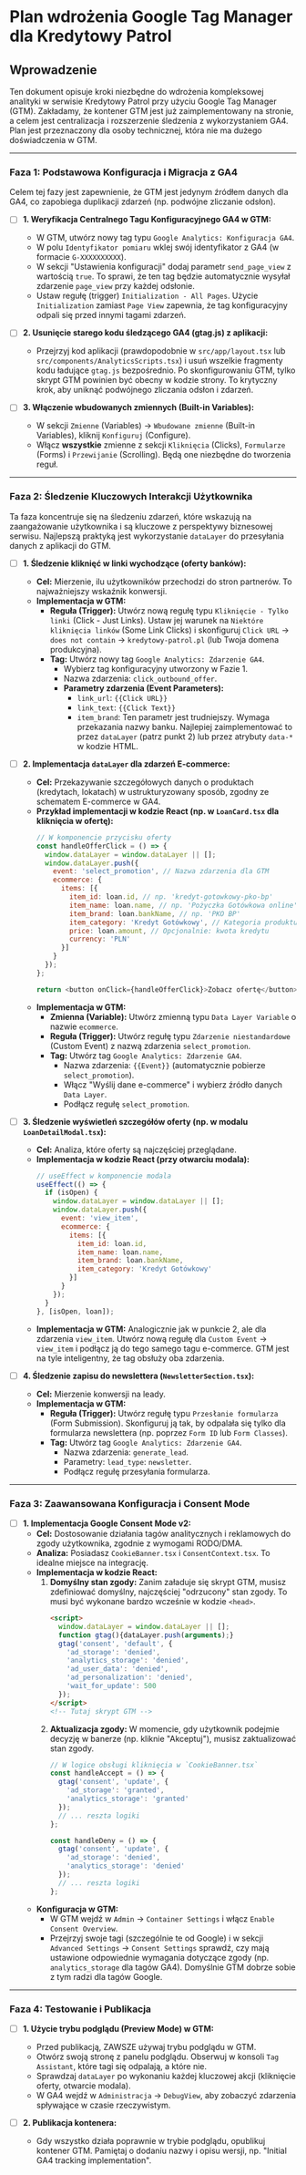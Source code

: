 
# Plan wdrożenia Google Tag Manager dla Kredytowy Patrol

## Wprowadzenie
Ten dokument opisuje kroki niezbędne do wdrożenia kompleksowej analityki w serwisie Kredytowy Patrol przy użyciu Google Tag Manager (GTM). Zakładamy, że kontener GTM jest już zaimplementowany na stronie, a celem jest centralizacja i rozszerzenie śledzenia z wykorzystaniem GA4. Plan jest przeznaczony dla osoby technicznej, która nie ma dużego doświadczenia w GTM.

---

### Faza 1: Podstawowa Konfiguracja i Migracja z GA4

Celem tej fazy jest zapewnienie, że GTM jest jedynym źródłem danych dla GA4, co zapobiega duplikacji zdarzeń (np. podwójne zliczanie odsłon).

- [ ] **1. Weryfikacja Centralnego Tagu Konfiguracyjnego GA4 w GTM:**
    - W GTM, utwórz nowy tag typu `Google Analytics: Konfiguracja GA4`.
    - W polu `Identyfikator pomiaru` wklej swój identyfikator z GA4 (w formacie `G-XXXXXXXXXX`).
    - W sekcji "Ustawienia konfiguracji" dodaj parametr `send_page_view` z wartością `true`. To sprawi, że ten tag będzie automatycznie wysyłał zdarzenie `page_view` przy każdej odsłonie.
    - Ustaw regułę (trigger) `Initialization - All Pages`. Użycie `Initialization` zamiast `Page View` zapewnia, że tag konfiguracyjny odpali się przed innymi tagami zdarzeń.

- [ ] **2. Usunięcie starego kodu śledzącego GA4 (gtag.js) z aplikacji:**
    - Przejrzyj kod aplikacji (prawdopodobnie w `src/app/layout.tsx` lub `src/components/AnalyticsScripts.tsx`) i usuń wszelkie fragmenty kodu ładujące `gtag.js` bezpośrednio. Po skonfigurowaniu GTM, tylko skrypt GTM powinien być obecny w kodzie strony. To krytyczny krok, aby uniknąć podwójnego zliczania odsłon i zdarzeń.

- [ ] **3. Włączenie wbudowanych zmiennych (Built-in Variables):**
    - W sekcji `Zmienne` (Variables) -> `Wbudowane zmienne` (Built-in Variables), kliknij `Konfiguruj` (Configure).
    - Włącz **wszystkie** zmienne z sekcji `Kliknięcia` (Clicks), `Formularze` (Forms) i `Przewijanie` (Scrolling). Będą one niezbędne do tworzenia reguł.

---

### Faza 2: Śledzenie Kluczowych Interakcji Użytkownika

Ta faza koncentruje się na śledzeniu zdarzeń, które wskazują na zaangażowanie użytkownika i są kluczowe z perspektywy biznesowej serwisu. Najlepszą praktyką jest wykorzystanie `dataLayer` do przesyłania danych z aplikacji do GTM.

- [ ] **1. Śledzenie kliknięć w linki wychodzące (oferty banków):**
    - **Cel:** Mierzenie, ilu użytkowników przechodzi do stron partnerów. To najważniejszy wskaźnik konwersji.
    - **Implementacja w GTM:**
        - **Reguła (Trigger):** Utwórz nową regułę typu `Kliknięcie - Tylko linki` (Click - Just Links). Ustaw jej warunek na `Niektóre kliknięcia linków` (Some Link Clicks) i skonfiguruj `Click URL` -> `does not contain` -> `kredytowy-patrol.pl` (lub Twoja domena produkcyjna).
        - **Tag:** Utwórz nowy tag `Google Analytics: Zdarzenie GA4`.
            - Wybierz tag konfiguracyjny utworzony w Fazie 1.
            - Nazwa zdarzenia: `click_outbound_offer`.
            - **Parametry zdarzenia (Event Parameters):**
                - `link_url`: `{{Click URL}}`
                - `link_text`: `{{Click Text}}`
                - `item_brand`: Ten parametr jest trudniejszy. Wymaga przekazania nazwy banku. Najlepiej zaimplementować to przez `dataLayer` (patrz punkt 2) lub przez atrybuty `data-*` w kodzie HTML.

- [ ] **2. Implementacja `dataLayer` dla zdarzeń E-commerce:**
    - **Cel:** Przekazywanie szczegółowych danych o produktach (kredytach, lokatach) w ustrukturyzowany sposób, zgodny ze schematem E-commerce w GA4.
    - **Przykład implementacji w kodzie React (np. w `LoanCard.tsx` dla kliknięcia w ofertę):**
      ```javascript
      // W komponencie przycisku oferty
      const handleOfferClick = () => {
        window.dataLayer = window.dataLayer || [];
        window.dataLayer.push({
          event: 'select_promotion', // Nazwa zdarzenia dla GTM
          ecommerce: {
            items: [{
              item_id: loan.id, // np. 'kredyt-gotowkowy-pko-bp'
              item_name: loan.name, // np. 'Pożyczka Gotówkowa online'
              item_brand: loan.bankName, // np. 'PKO BP'
              item_category: 'Kredyt Gotówkowy', // Kategoria produktu
              price: loan.amount, // Opcjonalnie: kwota kredytu
              currency: 'PLN'
            }]
          }
        });
      };

      return <button onClick={handleOfferClick}>Zobacz ofertę</button>;
      ```
    - **Implementacja w GTM:**
        - **Zmienna (Variable):** Utwórz zmienną typu `Data Layer Variable` o nazwie `ecommerce`.
        - **Reguła (Trigger):** Utwórz regułę typu `Zdarzenie niestandardowe` (Custom Event) z nazwą zdarzenia `select_promotion`.
        - **Tag:** Utwórz tag `Google Analytics: Zdarzenie GA4`.
            - Nazwa zdarzenia: `{{Event}}` (automatycznie pobierze `select_promotion`).
            - Włącz "Wyślij dane e-commerce" i wybierz źródło danych `Data Layer`.
            - Podłącz regułę `select_promotion`.

- [ ] **3. Śledzenie wyświetleń szczegółów oferty (np. w modalu `LoanDetailModal.tsx`):**
    - **Cel:** Analiza, które oferty są najczęściej przeglądane.
    - **Implementacja w kodzie React (przy otwarciu modala):**
      ```javascript
      // useEffect w komponencie modala
      useEffect(() => {
        if (isOpen) {
          window.dataLayer = window.dataLayer || [];
          window.dataLayer.push({
            event: 'view_item',
            ecommerce: {
              items: [{
                item_id: loan.id,
                item_name: loan.name,
                item_brand: loan.bankName,
                item_category: 'Kredyt Gotówkowy'
              }]
            }
          });
        }
      }, [isOpen, loan]);
      ```
    - **Implementacja w GTM:** Analogicznie jak w punkcie 2, ale dla zdarzenia `view_item`. Utwórz nową regułę dla `Custom Event` -> `view_item` i podłącz ją do tego samego tagu e-commerce. GTM jest na tyle inteligentny, że tag obsłuży oba zdarzenia.

- [ ] **4. Śledzenie zapisu do newslettera (`NewsletterSection.tsx`):**
    - **Cel:** Mierzenie konwersji na leady.
    - **Implementacja w GTM:**
        - **Reguła (Trigger):** Utwórz regułę typu `Przesłanie formularza` (Form Submission). Skonfiguruj ją tak, by odpalała się tylko dla formularza newslettera (np. poprzez `Form ID` lub `Form Classes`).
        - **Tag:** Utwórz tag `Google Analytics: Zdarzenie GA4`.
            - Nazwa zdarzenia: `generate_lead`.
            - Parametry: `lead_type`: `newsletter`.
            - Podłącz regułę przesyłania formularza.

---

### Faza 3: Zaawansowana Konfiguracja i Consent Mode

- [ ] **1. Implementacja Google Consent Mode v2:**
    - **Cel:** Dostosowanie działania tagów analitycznych i reklamowych do zgody użytkownika, zgodnie z wymogami RODO/DMA.
    - **Analiza:** Posiadasz `CookieBanner.tsx` i `ConsentContext.tsx`. To idealne miejsce na integrację.
    - **Implementacja w kodzie React:**
        1.  **Domyślny stan zgody:** Zanim załaduje się skrypt GTM, musisz zdefiniować domyślny, najczęściej "odrzucony" stan zgody. To musi być wykonane bardzo wcześnie w kodzie `<head>`.
            ```html
            <script>
              window.dataLayer = window.dataLayer || [];
              function gtag(){dataLayer.push(arguments);}
              gtag('consent', 'default', {
                'ad_storage': 'denied',
                'analytics_storage': 'denied',
                'ad_user_data': 'denied',
                'ad_personalization': 'denied',
                'wait_for_update': 500
              });
            </script>
            <!-- Tutaj skrypt GTM -->
            ```
        2.  **Aktualizacja zgody:** W momencie, gdy użytkownik podejmie decyzję w banerze (np. kliknie "Akceptuj"), musisz zaktualizować stan zgody.
            ```javascript
            // W logice obsługi kliknięcia w `CookieBanner.tsx`
            const handleAccept = () => {
              gtag('consent', 'update', {
                'ad_storage': 'granted',
                'analytics_storage': 'granted'
              });
              // ... reszta logiki
            };

            const handleDeny = () => {
              gtag('consent', 'update', {
                'ad_storage': 'denied',
                'analytics_storage': 'denied'
              });
              // ... reszta logiki
            };
            ```
    - **Konfiguracja w GTM:**
        - W GTM wejdź w `Admin` -> `Container Settings` i włącz `Enable Consent Overview`.
        - Przejrzyj swoje tagi (szczególnie te od Google) i w sekcji `Advanced Settings` -> `Consent Settings` sprawdź, czy mają ustawione odpowiednie wymagania dotyczące zgody (np. `analytics_storage` dla tagów GA4). Domyślnie GTM dobrze sobie z tym radzi dla tagów Google.

---

### Faza 4: Testowanie i Publikacja

- [ ] **1. Użycie trybu podglądu (Preview Mode) w GTM:**
    - Przed publikacją, ZAWSZE używaj trybu podglądu w GTM.
    - Otwórz swoją stronę z panelu podglądu. Obserwuj w konsoli `Tag Assistant`, które tagi się odpalają, a które nie.
    - Sprawdzaj `dataLayer` po wykonaniu każdej kluczowej akcji (kliknięcie oferty, otwarcie modala).
    - W GA4 wejdź w `Administracja` -> `DebugView`, aby zobaczyć zdarzenia spływające w czasie rzeczywistym.

- [ ] **2. Publikacja kontenera:**
    - Gdy wszystko działa poprawnie w trybie podglądu, opublikuj kontener GTM. Pamiętaj o dodaniu nazwy i opisu wersji, np. "Initial GA4 tracking implementation".

